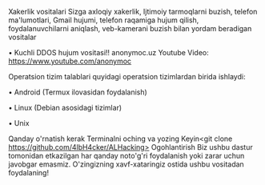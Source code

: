 Xakerlik vositalari
Sizga axloqiy xakerlik, Ijtimoiy tarmoqlarni buzish, telefon ma'lumotlari, Gmail hujumi, telefon raqamiga hujum qilish, foydalanuvchilarni aniqlash, veb-kamerani buzish bilan yordam beradigan vositalar

• Kuchli DDOS hujum vositasi!!
anonymoc.uz
Youtube Video: https://www.youtube.com/anonymoc

Operatsion tizim talablari
quyidagi operatsion tizimlardan birida ishlaydi:

• Android (Termux ilovasidan foydalanish)

• Linux (Debian asosidagi tizimlar)

• Unix

Qanday o'rnatish kerak
Terminalni oching va yozing<pkg install git>
Keyin<git clone https://github.com/4lbH4cker/ALHacking>
<cd ALHacking>
<bash alhack.sh>
Ogohlantirish
Biz ushbu dastur tomonidan etkazilgan har qanday noto'g'ri foydalanish yoki zarar uchun javobgar emasmiz. O'zingizning xavf-xataringiz ostida ushbu vositadan foydalaning!
